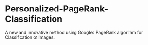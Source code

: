 # Personalized-PageRank-Classification
A new and innovative method using Googles PageRank algorithm for Classification of Images.
